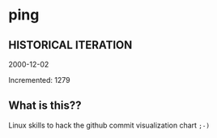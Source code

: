 # ping

## HISTORICAL ITERATION
2000-12-02

Incremented: 1279

## What is this?? 
Linux skills to hack the github commit visualization chart `;-)`

